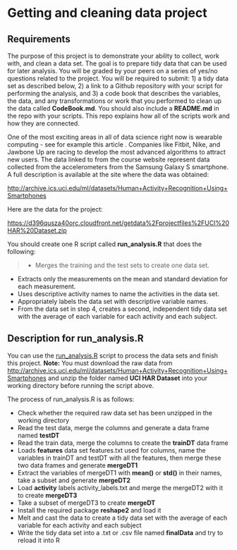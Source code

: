 # Getting and cleaning data project

## Requirements

The purpose of this project is to demonstrate your ability to collect, work with, and clean a data set. The goal is to prepare tidy data that can be used for later analysis. You will be graded by your peers on a series of yes/no questions related to the project. You will be required to submit: 1) a tidy data set as described below, 2) a link to a Github repository with your script for performing the analysis, and 3) a code book that describes the variables, the data, and any transformations or work that you performed to clean up the data called **CodeBook.md**. You should also include a **README.md** in the repo with your scripts. This repo explains how all of the scripts work and how they are connected.  

One of the most exciting areas in all of data science right now is wearable computing - see for example this article . Companies like Fitbit, Nike, and Jawbone Up are racing to develop the most advanced algorithms to attract new users. The data linked to from the course website represent data collected from the accelerometers from the Samsung Galaxy S smartphone. A full description is available at the site where the data was obtained: 

http://archive.ics.uci.edu/ml/datasets/Human+Activity+Recognition+Using+Smartphones

Here are the data for the project: 

https://d396qusza40orc.cloudfront.net/getdata%2Fprojectfiles%2FUCI%20HAR%20Dataset.zip

You should create one R script called **run_analysis.R** that does the following: 
>- Merges the training and the test sets to create one data set. 
- Extracts only the measurements on the mean and standard deviation for each measurement.  
- Uses descriptive activity names to name the activities in the data set. 
- Appropriately labels the data set with descriptive variable names.
- From the data set in step 4, creates a second, independent tidy data set with the average of each variable for each activity and each subject.

## Description for run_analysis.R

You can use the [run_analysis.R](https://github.com/MenghaoLiu/getdataproject/blob/master/run_analysis.R) script to process the data sets and finish this project. **Note:** You must download the raw data from http://archive.ics.uci.edu/ml/datasets/Human+Activity+Recognition+Using+Smartphones
and unzip the folder named **UCI HAR Dataset** into your working directory before running the script above.

The process of run_analysis.R is as follows:
- Check whether the required raw data set has been unzipped in the working directory
- Read the test data, merge the columns and generate a data frame named **testDT**
- Read the train data, merge the columns to create the **trainDT** data frame
- Loads **features** data set features.txt used for columns, name the variables in trainDT and testDT with all the features, then merge these two data frames and generate **mergeDT1**
- Extract the variables of mergeDT1 with **mean()** or **std()** in their names, take a subset and generate **mergeDT2**
- Load **activity** labels activity_labels.txt and merge the mergeDT2 with it to create **mergeDT3**
- Take a subset of mergeDT3 to create **mergeDT**
- Install the required package **reshape2** and load it
- Melt and cast the data to create a tidy data set with the average of each variable for each activity and each subject
- Write the tidy data set into a .txt or .csv file named **finalData** and try to reload it into R
